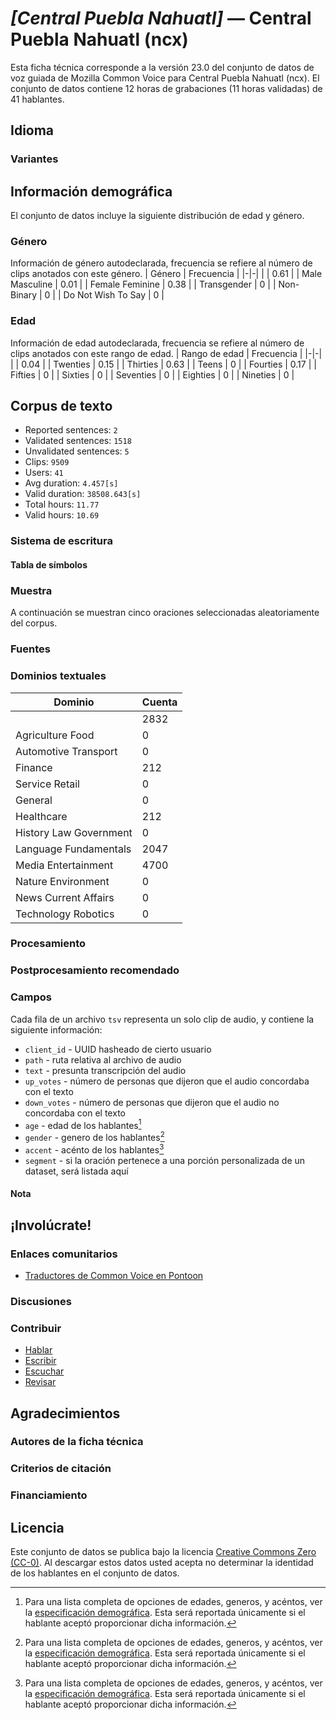 # *[Central Puebla Nahuatl]* &mdash; Central Puebla Nahuatl (ncx)

Esta ficha técnica corresponde a la versión 23.0 del conjunto de datos de voz guiada de Mozilla Common Voice 
para Central Puebla Nahuatl (ncx). El conjunto de datos contiene 12 horas de grabaciones (11 horas
validadas) de 41 hablantes.

## Idioma

<!-- {{LANGUAGE_DESCRIPTION}} -->

<!-- Proporcione una breve descripción (1-2 párrafos) de su idioma -->

### Variantes

<!-- {{VARIANT_DESCRIPTION}} -->

<!-- @ OPCIONAL @ -->

<!-- Describa las variantes (variantes MCV) de su idioma -->

## Información demográfica

El conjunto de datos incluye la siguiente distribución de edad y género.

<!-- puede obtener gran parte de la información en esta sección desde https://analyzer.cv-toolbox.web.tr/browse -->

### Género

Información de género autodeclarada, frecuencia se refiere al número de clips anotados con este género.
| Género | Frecuencia |
|-|-|
|  | 0.61 |
| Male Masculine | 0.01 |
| Female Feminine | 0.38 |
| Transgender | 0 |
| Non-Binary | 0 |
| Do Not Wish To Say | 0 |


<!-- {{GENDER_TABLE}} -->

<!-- @ GENERADO AUTOMÁTICAMENTE @ -->

<!-- | Género              | Frecuencia |
|---------------------|------------|
| masculino           | ? |
| no declarado        | ? |
| femenino            | ? | -->

### Edad

Información de edad autodeclarada, frecuencia se refiere al número de clips anotados con este rango de edad.
| Rango de edad | Frecuencia |
|-|-|
|  | 0.04 |
| Twenties | 0.15 |
| Thirties | 0.63 |
| Teens | 0 |
| Fourties | 0.17 |
| Fifties | 0 |
| Sixties | 0 |
| Seventies | 0 |
| Eighties | 0 |
| Nineties | 0 |


<!-- {{AGE_TABLE}} -->

<!-- @ GENERADO AUTOMÁTICAMENTE @ -->

<!-- | Rango de edad | Frecuencia |
|---------------|------------|
| adolescentes  | ? |
| veintes       | ? |
| treintas      | ? |
| cuarentas     | ? |
| cincuentas    | ? |
   ...si hay otros rangos de edad presentes en sus datos, añádalos como filas... -->

## Corpus de texto


* Reported sentences: `2`
* Validated sentences: `1518`
* Unvalidated sentences: `5`
* Clips: `9509`
* Users: `41`
* Avg duration: `4.457[s]`
* Valid duration: `38508.643[s]`
* Total hours: `11.77`
* Valid hours: `10.69`


<!-- {{TEXT_CORPUS_DESCRIPTION}} -->

<!-- @ OPCIONAL @ -->

<!-- Una descripción general del corpus de texto, con información como la longitud media (en caracteres y palabras) de las oraciones validadas. -->

### Sistema de escritura

<!-- {{WRITING_SYSTEM_DESCRIPTION}} -->

<!-- @ OPCIONAL @ -->

<!-- Una descripción del sistema de escritura (o sistemas de escritura) utilizado en el corpus de texto -->

#### Tabla de símbolos

<!-- {{ALPHABET_TABLE}} -->

<!-- @ OPCIONAL @ -->

<!-- Si el sistema de escritura es alfabético, puede incluir aquí el alfabeto válido -->

### Muestra

A continuación se muestran cinco oraciones seleccionadas aleatoriamente del corpus.

<!-- {{SENTENCES_SAMPLE}} -->

### Fuentes

<!-- {{SOURCES_LIST}} -->

<!-- @ OPCIONAL @ -->

<!-- Una lista de las fuentes de las oraciones, se puede limitar a las N principales -->

### Dominios textuales


| Dominio | Cuenta |
|-|-|
|  | 2832 |
| Agriculture Food | 0 |
| Automotive Transport | 0 |
| Finance | 212 |
| Service Retail | 0 |
| General | 0 |
| Healthcare | 212 |
| History Law Government | 0 |
| Language Fundamentals | 2047 |
| Media Entertainment | 4700 |
| Nature Environment | 0 |
| News Current Affairs | 0 |
| Technology Robotics | 0 |


<!-- {{TEXT_DOMAIN_DESCRIPTION}} -->

<!-- @ OPCIONAL @ -->

<!-- ¿Qué dominios textuales están representados en el corpus? -->

### Procesamiento

<!-- {{PROCESSING_DESCRIPTION}} -->

<!-- @ OPCIONAL @ -->

<!-- Cómo se ha procesado la información textual -->

### Postprocesamiento recomendado

<!-- {{RECOMMENDED_POSTPROCESSING_DESCRIPTION}} -->

<!-- @ OPCIONAL @ -->

<!-- Qué debería hacerse antes de usar los datos, por ejemplo normalización de Unicode -->

### Campos

Cada fila de un archivo `tsv` representa un solo clip de audio, y contiene la siguiente información:
* `client_id` - UUID hasheado de cierto usuario
* `path` - ruta relativa al archivo de audio
* `text` - presunta transcripción del audio
* `up_votes` - número de personas que dijeron que el audio concordaba con el texto
* `down_votes` - número de personas que dijeron que el audio no concordaba con el texto
* `age` - edad de los hablantes[^1]
* `gender` - genero de los hablantes[^1]
* `accent` - acénto de los hablantes[^1]
* `segment` - si la oración pertenece a una porción personalizada de un dataset, será listada aquí

#### Nota

[^1]: Para una lista completa de opciones de edades, generos, y acéntos, ver la [especificación demográfica](https://github.com/common-voice/common-voice/blob/main/web/src/stores/demographics.ts). Esta será reportada únicamente si el hablante aceptó proporcionar dicha información.

## ¡Involúcrate!

### Enlaces comunitarios


* [Traductores de Common Voice en Pontoon](https://pontoon.mozilla.org/ncx/common-voice/contributors/)


<!-- {{COMMUNITY_LINKS_LIST}} -->

<!-- @ OPCIONAL @ -->

<!-- Enlaces a chats / foros de la comunidad -->

### Discusiones

<!-- {{DISCUSSION_LINKS_LIST}} -->

<!-- @ OPCIONAL @ -->

<!-- Puede incluirse cualquier enlace a discusiones, por ejemplo en Discourse, foros u otros blogs -->

### Contribuir


* [Hablar](https://commonvoice.mozilla.org/ncx/speak)
* [Escribir](https://commonvoice.mozilla.org/ncx/write)
* [Escuchar](https://commonvoice.mozilla.org/ncx/listen)
* [Revisar](https://commonvoice.mozilla.org/ncx/review)

<!-- {{CONTRIBUTE_LINKS_LIST}} -->

<!-- Aquí puede incluir enlaces sobre cómo contribuir al conjunto de datos -->

## Agradecimientos

### Autores de la ficha técnica

<!-- {{DATASHEET_AUTHORS_LIST}} -->

<!-- Una lista en el formato: Su Nombre <email@email.com> -->

### Criterios de citación

<!-- {{CITATION_DESCRIPTION}} -->

<!-- @ OPCIONAL @ -->

<!-- Si publicó un artículo y desea que lo citen, puede incluir el BiBTeX aquí -->

### Financiamiento

<!-- {{FUNDING_DESCRIPTION}} -->

<!-- @ OPCIONAL @ -->

<!-- Si recibió financiamiento, puede incluir el reconocimiento aquí -->

## Licencia

Este conjunto de datos se publica bajo la licencia [Creative Commons Zero (CC-0)](https://creativecommons.org/public-domain/cc0/). Al descargar estos datos
usted acepta no determinar la identidad de los hablantes en el conjunto de datos.
